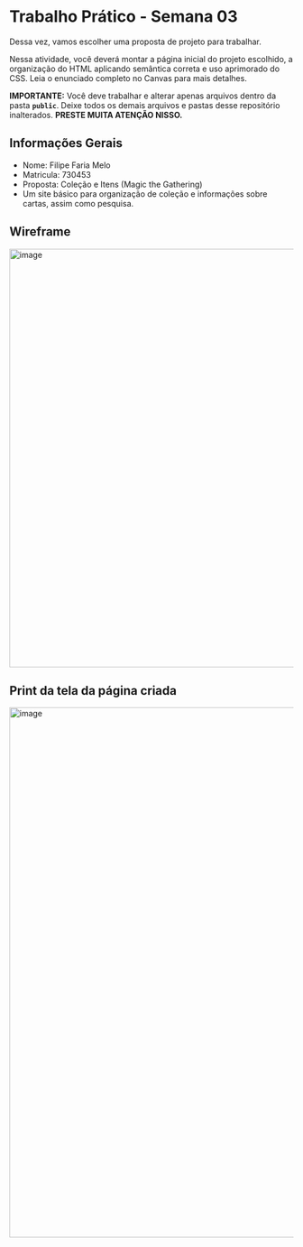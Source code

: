 # Trabalho Prático - Semana 03

Dessa vez, vamos escolher uma proposta de projeto para trabalhar.

Nessa atividade, você deverá montar a página inicial do projeto escolhido, a organização do HTML aplicando semântica correta e uso aprimorado do CSS. Leia o enunciado completo no Canvas para mais detalhes.

**IMPORTANTE:** Você deve trabalhar e alterar apenas arquivos dentro da pasta **`public`**. Deixe todos os demais arquivos e pastas desse repositório inalterados. **PRESTE MUITA ATENÇÃO NISSO.**

## Informações Gerais
- Nome: Filipe Faria Melo
- Matricula: 730453
- Proposta: Coleção e Itens (Magic the Gathering)
- Um site básico para organização de coleção e informações sobre cartas, assim como pesquisa.

## Wireframe

<img width="624" height="742" alt="image" src="https://github.com/user-attachments/assets/68f081ac-2d21-48c2-be91-cf2fbd1ef181" />

## Print da tela da página criada

<img width="1859" height="940" alt="image" src="https://github.com/user-attachments/assets/57673f43-01f1-47f9-9494-9f08ef97d2f1" />

